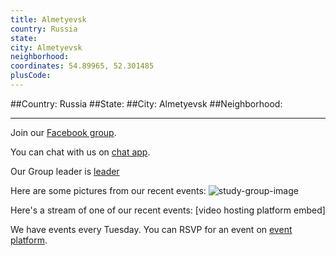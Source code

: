 ```yaml
---
title: Almetyevsk
country: Russia
state: 
city: Almetyevsk
neighborhood: 
coordinates: 54.89965, 52.301485
plusCode:
---
```


##Country: Russia
##State: 
##City: Almetyevsk
##Neighborhood: 
*****
Join our [Facebook group](https://www.facebook.com/groups/free.code.camp.almetyevsk).

You can chat with us on [chat app]().

Our Group leader is [leader]()

Here are some pictures from our recent events:
![study-group-image]()

Here's a stream of one of our recent events:
[video hosting platform embed]

We have events every Tuesday. You can RSVP for an event on [event platform]().

